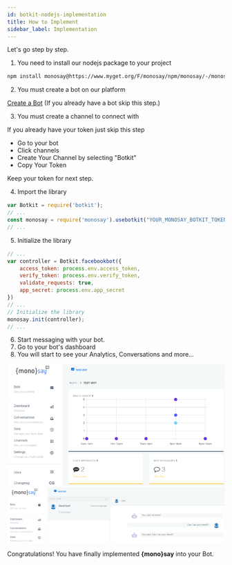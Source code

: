 ```yaml
---
id: botkit-nodejs-implementation
title: How to Implement
sidebar_label: Implementation
---
```


Let's go step by step.

1. You need to install our nodejs package to your project

<div class="browser-mockup">

```bash
npm install monosay@https://www.myget.org/F/monosay/npm/monosay/-/monosay-1.0.0-beta04.tgz
```

</div>

2. You must create a bot on our platform

<a href="//platform.monosay.com/bots/create" target="_blank" class="button"><i class="fas fa-plus"></i> Create a Bot</a> (If you already have a bot skip this step.)

3. You must create a channel to connect with

If you already have your token just skip this step

- Go to your bot
- Click channels
- Create Your Channel by selecting "Botkit"
- Copy Your Token

Keep your token for next step.

4. Import the library

<div class="browser-mockup">

```javascript
var Botkit = require('botkit');
// ...
const monosay = require('monosay').usebotkit("YOUR_MONOSAY_BOTKIT_TOKEN");
// ...
```

</div>


5. Initialize the library

<div class="browser-mockup">

```javascript
// ...
var controller = Botkit.facebookbot({
    access_token: process.env.access_token,
    verify_token: process.env.verify_token,
    validate_requests: true,
    app_secret: process.env.app_secret
})
// ...
// Initialize the library
monosay.init(controller);
// ...
```

</div>

6. Start messaging with your bot.
7. Go to your bot's dashboard
8. You will start to see your Analytics, Conversations and more...
<div id="ms_dashboard" class="browser-mockup with-url" style="padding:0 !important;">
    <img src="/img/screenshots/monosay-analytics.png"  />
</div>

<div id="ms_conversations" class="browser-mockup with-url" style="padding:0 !important;">
    <img src="/img/screenshots/monosay-conversations.png" />
</div>

<i class="fas fa-check"></i> Congratulations! You have finally implemented <strong>{mono}say</strong> into your Bot.